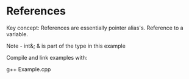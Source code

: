 # References

Key concept:  References are essentially pointer alias's.  Reference to a variable.

Note - int&; & is part of the type in this example



Compile and link examples with:  

  g++ Example.cpp  
